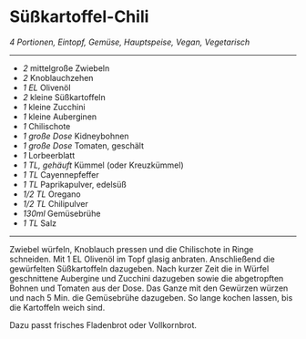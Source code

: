 # Süßkartoffel-Chili

*4 Portionen, Eintopf, Gemüse, Hauptspeise, Vegan, Vegetarisch*

---

- *2* mittelgroße Zwiebeln
- *2* Knoblauchzehen
- *1 EL* Olivenöl
- *2* kleine Süßkartoffeln
- *1* kleine Zucchini
- *1* kleine Auberginen
- *1* Chilischote
- *1 große Dose* Kidneybohnen
- *1 große Dose* Tomaten, geschält
- *1* Lorbeerblatt
- *1 TL, gehäuft* Kümmel (oder Kreuzkümmel)
- *1 TL* Cayennepfeffer
- *1 TL* Paprikapulver, edelsüß
- *1/2 TL* Oregano
- *1/2 TL* Chilipulver
- *130ml* Gemüsebrühe
- *1 TL* Salz

---

Zwiebel würfeln, Knoblauch pressen und die Chilischote in Ringe schneiden. Mit 1 EL Olivenöl im Topf glasig anbraten.
Anschließend die gewürfelten Süßkartoffeln dazugeben. Nach kurzer Zeit die in Würfel geschnittene Aubergine und Zucchini dazugeben sowie die abgetropften Bohnen und Tomaten aus der Dose. Das Ganze mit den Gewürzen würzen und nach 5 Min. die Gemüsebrühe dazugeben. So lange kochen lassen, bis die Kartoffeln weich sind.

Dazu passt frisches Fladenbrot oder Vollkornbrot.

